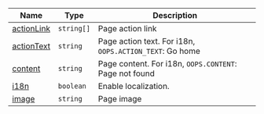<section id="main" data-note="AUTO-GENERATED CONTENT, DO NOT EDIT DIRECTLY!">

| Name                                                                                               | Type                  | Description                                             |
| -------------------------------------------------------------------------------------------------- | --------------------- | ------------------------------------------------------- |
| [actionLink](https://nguix-starter.lamnhan.com/content/reference/classes/oopspage.html#actionlink) | <code>string[]</code> | Page action link                                        |
| [actionText](https://nguix-starter.lamnhan.com/content/reference/classes/oopspage.html#actiontext) | <code>string</code>   | Page action text. For i18n, `OOPS.ACTION_TEXT`: Go home |
| [content](https://nguix-starter.lamnhan.com/content/reference/classes/oopspage.html#content)       | <code>string</code>   | Page content. For i18n, `OOPS.CONTENT`: Page not found  |
| [i18n](https://nguix-starter.lamnhan.com/content/reference/classes/oopspage.html#i18n)             | <code>boolean</code>  | Enable localization.                                    |
| [image](https://nguix-starter.lamnhan.com/content/reference/classes/oopspage.html#image)           | <code>string</code>   | Page image                                              |

</section>
